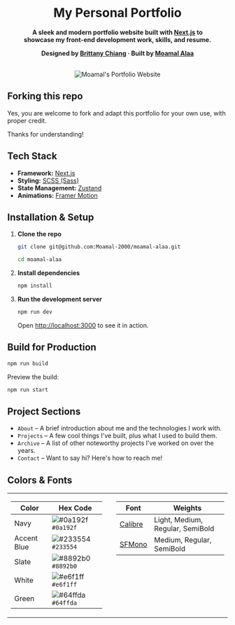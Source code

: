 <h1 align="center">
  My Personal Portfolio
</h1>

<p align="center">
<strong>
  A sleek and modern portfolio website built with <a href="https://nextjs.org" target="_blank">Next.js</a> to <br/> showcase my front-end development work, skills, and resume.
</strong>
</p>

<p align="center">
<strong>
  Designed by <a href="https://www.linkedin.com/in/bchiang7" target="_blank">Brittany Chiang</a> · Built by <a href="https://www.linkedin.com/in/moamal-alaa" target="_blank">Moamal Alaa</a>
</strong>
</p>

<br/>

<div align="center">
  <img alt="Moamal's Portfolio Website" src="https://github.com/user-attachments/assets/ecd3d987-3eb5-4ca8-b00f-0c0670a5bc1f" />
</div>

## Forking this repo

Yes, you are welcome to fork and adapt this portfolio for your own use, with proper credit.

Thanks for understanding!

## Tech Stack

- **Framework:** [Next.js](https://nextjs.org/)
- **Styling:** [SCSS (Sass)](https://sass-lang.com)
- **State Management:** [Zustand](https://zustand-demo.pmnd.rs)
- **Animations:** [Framer Motion](https://motion.dev)

## Installation & Setup

1. **Clone the repo**

   ```bash
   git clone git@github.com:Moamal-2000/moamal-alaa.git

   cd moamal-alaa
   ```

2. **Install dependencies**

   ```bash
   npm install
   ```

3. **Run the development server**

   ```bash
   npm run dev
   ```

   Open [http://localhost:3000](http://localhost:3000) to see it in action.

## Build for Production

```bash
npm run build
```

Preview the build:

```bash
npm run start
```

## Project Sections

- `About` – A brief introduction about me and the technologies I work with.
- `Projects` – A few cool things I've built, plus what I used to build them.
- `Archive` – A list of other noteworthy projects I’ve worked on over the years.
- `Contact` – Want to say hi? Here's how to reach me!

## Colors & Fonts

<table>
  <tr>
    <td>

| Color       | Hex Code                                                           |
| ----------- | ------------------------------------------------------------------ |
| Navy        | ![#0a192f](https://placehold.co/15x15/0a192f/0a192f.png) `#0a192f` |
| Accent Blue | ![#233554](https://placehold.co/15x15/233554/233554.png) `#233554` |
| Slate       | ![#8892b0](https://placehold.co/15x15/8892b0/8892b0.png) `#8892b0` |
| White       | ![#e6f1ff](https://placehold.co/15x15/e6f1ff/e6f1ff.png) `#e6f1ff` |
| Green       | ![#64ffda](https://placehold.co/15x15/64ffda/64ffda.png) `#64ffda` |

</td>

<td></td>

<td valign="top">

| Font                                                    | Weights                          |
| ------------------------------------------------------- | -------------------------------- |
| [Calibre](https://befonts.com/calibre-font-family.html) | Light, Medium, Regular, SemiBold |
| [SFMono](https://font.download/font/sf-mono)            | Medium, Regular, SemiBold        |

</td>
  </tr>
</table>
